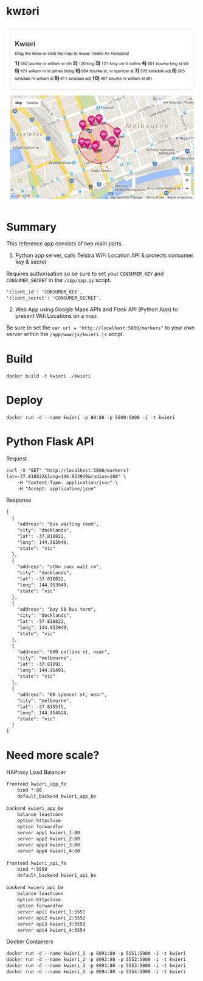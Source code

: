 # kwɪəri

![Alt text](/app/app.png?raw=true "kwɪəri")

# Summary

This reference app consists of two main parts.

1) Python app server, calls Telstra WiFi Location API & protects consumer key & secret

Requires authorisation so be sure to set your `CONSUMER_KEY` and `CONSUMER_SECRET` in the `/app/app.py` script.

```
'client_id': 'CONSUMER_KEY',
'client_secret': 'CONSUMER_SECRET',
```

2) Web App using Google Maps APIs and Flask API (Python App) to present Wifi Locations on a map.

Be sure to set the `var url = "http://localhost:5000/markers"` to your own server within the `/app/www/js/kwieri.js` script.

# Build

`docker build -t kwieri ./kwieri`

# Deploy

`docker run -d --name kwieri -p 80:80 -p 5000:5000 -i -t kwieri`

# Python Flask API

Request

```
curl -X "GET" "http://localhost:5000/markers?lat=-37.818822&long=144.953949&radius=100" \
	-H "Content-Type: application/json" \
	-H "Accept: application/json"
```

Response

```
[
  {
    "address": "bus waiting room",
    "city": "docklands",
    "lat": -37.818822,
    "long": 144.953949,
    "state": "vic"
  },
  {
    "address": "sthn conc wait rm",
    "city": "docklands",
    "lat": -37.818822,
    "long": 144.953949,
    "state": "vic"
  },
  {
    "address": "bay 58 bus term",
    "city": "docklands",
    "lat": -37.818822,
    "long": 144.953949,
    "state": "vic"
  },
  {
    "address": "600 collins st, near",
    "city": "melbourne",
    "lat": -37.81892,
    "long": 144.95491,
    "state": "vic"
  },
  {
    "address": "66 spencer st, near",
    "city": "melbourne",
    "lat": -37.819515,
    "long": 144.954524,
    "state": "vic"
  }
]
```

# Need more scale?

HAProxy Load Balancer

```
frontend kwieri_app_fe
    bind *:80
    default_backend kwieri_app_be

backend kwieri_app_be
    balance leastconn
    option httpclose
    option forwardfor
    server app1 kwieri_1:80
    server app2 kwieri_2:80
    server app3 kwieri_3:80
    server app4 kwieri_4:80

frontend kwieri_api_fe
    bind *:5550
    default_backend kwieri_api_be

backend kwieri_api_be
    balance leastconn
    option httpclose
    option forwardfor
    server api1 kwieri_1:5551
    server api2 kwieri_2:5552
    server api3 kwieri_3:5553
    server api4 kwieri_4:5554
```

Docker Containers

```
docker run -d --name kwieri_1 -p 8091:80 -p 5551:5000 -i -t kwieri
docker run -d --name kwieri_2 -p 8092:80 -p 5552:5000 -i -t kwieri
docker run -d --name kwieri_3 -p 8093:80 -p 5553:5000 -i -t kwieri
docker run -d --name kwieri_4 -p 8094:80 -p 5554:5000 -i -t kwieri
```